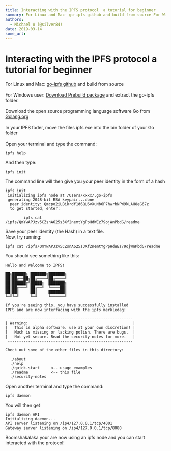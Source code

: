 ```yaml
---
title: Interacting with the IPFS protocol  a tutorial for beginner 
summary: For Linux and Mac- go-ipfs github and build from source For Windows user- Download Prebuild package and extract the go-ipfs folder. Download the open source programming language software Go from Golang.org In your IPFS foder, move the files ipfs.exe into the bin folder of your Go folder Open your terminal and type the command-ipfs help And then type-ipfs init The command line will then give you your peer identity in the form of a hashipfs init initializing ipfs node at /Users/xxxx/.go-ipfs gener
authors:
  - Michael A (@silver84)
date: 2019-03-14
some_url: 
---
```


# Interacting with the IPFS protocol  a tutorial for beginner 

For Linux and Mac: <a href="https://github.com/ipfs/go-ipfs#build-from-source" target="blank7">go-ipfs github</a> and build from source<br><br>
        For Windows user:  <a href="https://dist.ipfs.io/#go-ipfs" title="Download Prebuild package" target="blank9">Download Prebuild package</a>  and extract the go-ipfs folder.<br>
         <br>
Download the open source programming language software Go from <a href="https://golang.org/dl/" title="Golang.org" target="blank8">Golang.org</a><br><br>
In your IPFS foder, move the files ipfs.exe into the bin folder of your Go folder<br><br>
Open your terminal and type the command: 

```
ipfs help
```

 And then type: 
```
ipfs init
```
 The command line will then give you your peer identity in the form of a hash
```
ipfs init
 initializing ipfs node at /Users/xxxx/.go-ipfs
 generating 2048-bit RSA keypair...done
  peer identity: Qmcpo2iLBikrdf1d6QU6vXuNb6P7hwrbNPW9kLAH8eG67z
  to get started, enter:

        ipfs cat /ipfs/QmYwAPJzv5CZsnA625s3Xf2nemtYgPpHdWEz79ojWnPbdG/readme
```
Save your peer identity (the Hash) in a text file.<br>
Now, try running: 
```
ipfs cat /ipfs/QmYwAPJzv5CZsnA625s3Xf2nemtYgPpHdWEz79ojWnPbdG/readme
```
You should see something like this:
```
Hello and Welcome to IPFS!

██╗██████╗ ███████╗███████╗
██║██╔══██╗██╔════╝██╔════╝
██║██████╔╝█████╗  ███████╗
██║██╔═══╝ ██╔══╝  ╚════██║
██║██║     ██║     ███████║
╚═╝╚═╝     ╚═╝     ╚══════╝

If you're seeing this, you have successfully installed
IPFS and are now interfacing with the ipfs merkledag!

 -------------------------------------------------------
| Warning:                                              |
|   This is alpha software. use at your own discretion! |
|   Much is missing or lacking polish. There are bugs.  |
|   Not yet secure. Read the security notes for more.   |
 -------------------------------------------------------

Check out some of the other files in this directory:

  ./about
  ./help
  ./quick-start     <-- usage examples
  ./readme          <-- this file
  ./security-notes
```
Open another terminal and type the command: 
```
ipfs daemon
```
 You will then get
``` 
ipfs daemon API
Initializing daemon...
API server listening on /ip4/127.0.0.1/tcp/4001
Gateway server listening on /ip4/127.0.0.1/tcp/8080
```
Boomshakalaka your are now using an ipfs node and you can start interacted with the protocol!<br><br><br><br><br><br><br><br><br><br><br>
    

   

